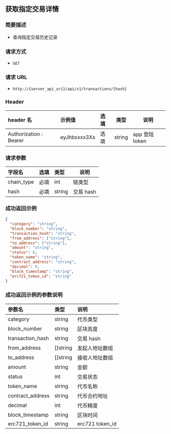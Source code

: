 ## 获取指定交易详情

### 简要描述

- 查询指定交易历史记录

### 请求方式

- `GET`

### 请求 URL

- `http://{server_api_uri}/api/v1/transactions/{hash}`

### Header

| header 名              | 示例值       | 选填 | 类型   | 说明           |
| :--------------------- | :----------- | :--- | ------ | -------------- |
| Authorization : Bearer | eyJhbxxxx3Xs | 选填 | string | app 登陆 token |

### 请求参数

| 字段名     | 选填 | 类型   | 说明      |
| :--------- | :--- | :----- | --------- |
| chain_type | 必填 | int    | 链类型    |
| hash       | 必填 | string | 交易 hash |

### 成功返回示例

```json
{
  "category": "string",
  "block_number": "string",
  "transaction_hash": "string",
  "from_address": ["string"],
  "to_address": ["string"],
  "amount": "string",
  "status": 0,
  "token_name": "string",
  "contract_address": "string",
  "decimal": 0,
  "block_timestamp": "string",
  "erc721_token_id": "string"
}
```

### 成功返回示例的参数说明

| 参数名           | 类型     | 说明            |
| :--------------- | :------- | :-------------- |
| category         | string   | 代币类型        |
| block_number     | string   | 区块高度        |
| transaction_hash | string   | 交易 hash       |
| from_address     | []string | 发起人地址数组  |
| to_address       | []string | 接收人地址数组  |
| amount           | string   | 金额            |
| status           | int      | 交易状态        |
| token_name       | string   | 代币名称        |
| contract_address | string   | 代币合约地址    |
| decimal          | int      | 代币精度        |
| block_timestamp  | string   | 区块时间        |
| erc721_token_id  | string   | erc721 token_id |
